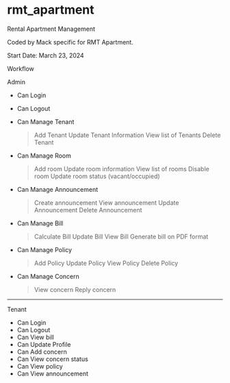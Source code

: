 # rmt_apartment
Rental Apartment Management

Coded by Mack specific for RMT Apartment.

Start Date: March 23, 2024

Workflow

Admin
- Can Login
- Can Logout
- Can Manage Tenant
    > Add Tenant
    > Update Tenant Information
    > View list of Tenants
    > Delete Tenant

- Can Manage Room
    > Add room
    > Update room information
    > View list of rooms
    > Disable room
    > Update room status (vacant/occupied)

- Can Manage Announcement
    > Create announcement
    > View announcement
    > Update Announcement
    > Delete Announcement

- Can Manage Bill
    > Calculate Bill
    > Update Bill
    > View Bill
    > Generate bill on PDF format

- Can Manage Policy
    > Add Policy
    > Update Policy
    > View Policy
    > Delete Policy

- Can Manage Concern
    > View concern
    > Reply concern

---------------------

Tenant
- Can Login
- Can Logout
- Can View bill
- Can Update Profile
- Can Add concern
- Can View concern status
- Can View policy
- Can View announcement
